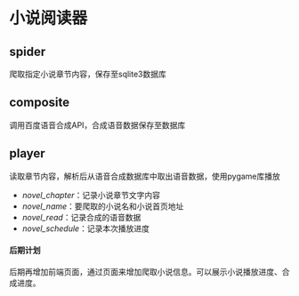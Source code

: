 # 小说阅读器

## spider
爬取指定小说章节内容，保存至sqlite3数据库

## composite
调用百度语音合成API，合成语音数据保存至数据库

## player
读取章节内容，解析后从语音合成数据库中取出语音数据，使用pygame库播放

- *novel_chapter*：记录小说章节文字内容
- *novel_name*：要爬取的小说名和小说首页地址
- *novel_read*：记录合成的语音数据
- *novel_schedule*：记录本次播放进度

#### 后期计划
后期再增加前端页面，通过页面来增加爬取小说信息。可以展示小说播放进度、合成进度。